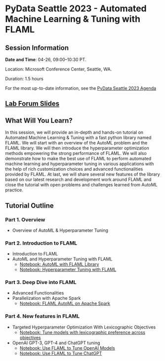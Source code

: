 # PyData Seattle 2023 - Automated Machine Learning & Tuning with FLAML

## Session Information

**Date and Time**: 04-26, 09:00–10:30 PT.

Location:  Microsoft Conference Center, Seattle, WA.

Duration: 1.5 hours

For the most up-to-date information, see the [PyData Seattle 2023 Agenda](https://seattle2023.pydata.org/cfp/talk/BYRA8H/)

## [Lab Forum Slides](https://drive.google.com/file/d/14uG0N7jnf18-wizeWWfmXcBUARTQn61w/view?usp=share_link)

## What Will You Learn?

In this session, we will provide an in-depth and hands-on tutorial on Automated Machine Learning & Tuning with a fast python library named FLAML. We will start with an overview of the AutoML problem and the FLAML library. We will then introduce the hyperparameter optimization methods empowering the strong performance of FLAML. We will also demonstrate how to make the best use of FLAML to perform automated machine learning and hyperparameter tuning in various applications with the help of rich customization choices and advanced functionalities provided by FLAML. At last, we will share several new features of the library based on our latest research and development work around FLAML and close the tutorial with open problems and challenges learned from AutoML practice.

## Tutorial Outline

### **Part 1. Overview**
- Overview of AutoML & Hyperparameter Tuning

### **Part 2. Introduction to FLAML**
- Introduction to FLAML
- AutoML and Hyperparameter Tuning with FLAML
    - [Notebook: AutoML with FLAML Library](https://github.com/microsoft/FLAML/blob/main/notebook/automl_flight_delays.ipynb)
    - [Notebook: Hyperparameter Tuning with FLAML](https://github.com/microsoft/FLAML/blob/main/notebook/tune_synapseml)

### **Part 3. Deep Dive into FLAML**
- Advanced Functionalities
- Parallelization with Apache Spark
    - [Notebook: FLAML AutoML on Apache Spark](https://github.com/microsoft/FLAML/blob/main/notebook/automl_bankrupt_synapseml.ipynb)

### **Part 4. New features in FLAML**
- Targeted Hyperparameter Optimization With Lexicographic Objectives
    - [Notebook: Tune models with lexicographic preference across objectives](https://github.com/microsoft/FLAML/blob/main/notebook/tune_lexicographic.ipynb)
- OpenAI GPT-3, GPT-4 and ChatGPT tuning
    - [Notebook: Use FLAML to Tune OpenAI Models](https://github.com/microsoft/FLAML/blob/main/notebook/autogen_openai.ipynb)
    - [Notebook: Use FLAML to Tune ChatGPT](https://github.com/microsoft/FLAML/blob/main/notebook/autogen_chatgpt.ipynb)
